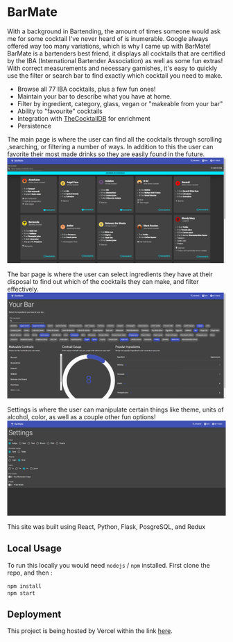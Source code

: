 # BarMate

With a background in Bartending, the amount of times someone would ask me for some cocktail I've never heard of is inumerable. Google always offered way too many variations, which is why I came up with BarMate!
BarMate is a bartenders best friend, it displays all cocktails that are certified by the IBA (International Bartender Association) as well as some fun extras! With correct measurements and necessary garnishes, it's easy to quickly use the filter or search bar to find exactly which cocktail you need to make.

- Browse all 77 IBA cocktails, plus a few fun ones!
- Maintain your bar to describe what you have at home.
- Filter by ingredient, category, glass, vegan or "makeable from your bar"
- Ability to "favourite" cocktails
- Integration with [TheCocktailDB](https://www.thecocktaildb.com/) for enrichment
- Persistence

The main page is where the user can find all the cocktails through scrolling ,searching, or filtering a number of ways. In addition to this the user can favorite their most made drinks so they are easily found in the future.
![Screenshot](/public/Screenshot1.png?raw=true)

The bar page is where the user can select ingredients they have at their disposal to find out which of the cocktails they can make, and filter effectively.
![Screenshot](/public/Screenshot2.png?raw=true)

Settings is where the user can manipulate certain things like theme, units of alcohol, color, as well as a couple other fun options!
![Screenshot](/public/Screenshot3.png?raw=true)

This site was built using React, Python, Flask, PosgreSQL, and Redux

## Local Usage

To run this locally you would need `nodejs` / `npm` installed. First clone the repo, and then :

```
npm install
npm start
```

## Deployment

This project is being hosted by Vercel within the link [here](https://bar-mate-4fpe.vercel.app/cocktails).
